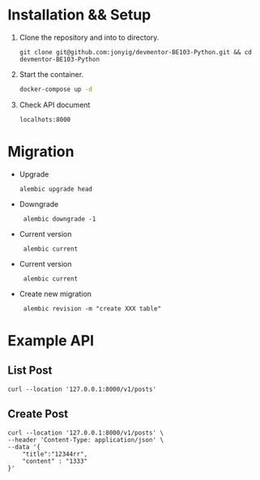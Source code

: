 # Installation && Setup
1. Clone the repository and into to directory.
    ```
    git clone git@github.com:jonyig/devmentor-BE103-Python.git && cd devmentor-BE103-Python
    ```

2. Start the container.
   ```sh
   docker-compose up -d 
   ```

3. Check API document
    ```
   localhots:8000
   ```


# Migration
- Upgrade
   ```
   alembic upgrade head      
   ```

- Downgrade
  ```
   alembic downgrade -1
   ```
  
- Current version
  ```
   alembic current 
   ```
  
- Current version
  ```
   alembic current 
   ```
  
- Create new migration
  ```
   alembic revision -m "create XXX table" 
   ```
  
# Example API

## List Post
```
curl --location '127.0.0.1:8000/v1/posts'
```

## Create Post
```
curl --location '127.0.0.1:8000/v1/posts' \
--header 'Content-Type: application/json' \
--data '{
    "title":"12344rr",
    "content" : "1333"
}'
```